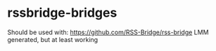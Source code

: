 # rssbridge-bridges
Should be used with: https://github.com/RSS-Bridge/rss-bridge
LMM generated, but at least working
